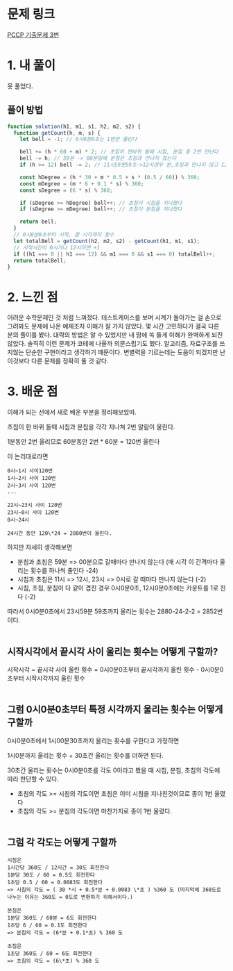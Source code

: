 # 문제 링크

[PCCP 기출문제 3번](https://school.programmers.co.kr/learn/courses/30/lessons/250135)

# 1. 내 풀이

못 풀었다.

## 풀이 방법

```js
function solution(h1, m1, s1, h2, m2, s2) {
  function getCount(h, m, s) {
    let bell = -1; // 0시0분0초는 1번만 울린다

    bell += (h * 60 + m) * 2; // 초침이 한바퀴 돌때 시침, 분침 총 2번 만난다
    bell -= h; // 59분 -> 00분일때 분침은 초침과 만나지 않는다
    if (h >= 12) bell -= 2; // 11시59분59초->12시경우 분,초침과 만나지 않고 12시에 1번 만난다

    const hDegree = (h * 30 + m * 0.5 + s * (0.5 / 60)) % 360;
    const mDegree = (m * 6 + 0.1 * s) % 360;
    const sDegree = (6 * s) % 360;

    if (sDegree >= hDegree) bell++; // 초침이 시침을 지나쳤다
    if (sDegree >= mDegree) bell++; // 초침이 분침을 지나쳤다

    return bell;
  }
  // 0시0분0초부터 시작, 끝 시각까지 횟수
  let totalBell = getCount(h2, m2, s2) - getCount(h1, m1, s1);
  // 시작시간이 0시거나 12시이면 +1
  if ((h1 === 0 || h1 === 12) && m1 === 0 && s1 === 0) totalBell++;
  return totalBell;
}
```

# 2. 느낀 점

어려운 수학문제인 것 처럼 느껴졌다. 테스트케이스를 보며 시계가 돌아가는 걸 손으로 그려봐도 문제에 나온 예제조차 이해가 잘 가지 않았다.
몇 시간 고민하다가 결국 다른 분의 풀이를 봤다. 대략의 방법은 알 수 있었지만 내 맘에 쏙 들게 이해가 완벽하게 되진 않았다. 솔직히 이런 문제가 코테에 나올까 의문스럽기도 했다. 알고리즘, 자료구조를 쓰지않는 단순한 구현이라고 생각하기 때문이다. 변별력을 기르는데는 도움이 되겠지만 난 이것보다 다른 문제를 정확히 풀 것 같다.

# 3. 배운 점

이해가 되는 선에서 새로 배운 부분을 정리해보았따.

초침이 한 바퀴 돌때 시침과 분침을 각각 지나쳐 2번 알람이 울린다.

1분동안 2번 울리므로
60분동안 2번 \* 60분 = 120번 울린다

이 논리대로라면

```
0시~1시 사이120번
1시~2시 사이 120번
2시~3시 사이 120번
...

22시~23시 사이 120번
23시~0시 사이 120번
0시~24시

24시간 동안 120\*24 = 2880번이 울린다.
```

하지만 자세히 생각해보면

- 분침과 초침은 59분 => 00분으로 갈때마다 만나지 않는다 (매 시각 이 간격마다 울리는 횟수를 하나씩 줄인다 -24)
- 시침과 초침은 11시 => 12시, 23시 => 0시로 갈 때마다 만나지 않는다 (-2)
- 시침, 초침, 분침이 다 같이 겹친 경우 0시0분0초, 12시0분0초에는 카운트를 1로 친다 (-2)

따라서 0시0분0초에서 23시59분 59초까지 울리는 횟수는 2880-24-2-2 = 2852번이다.</br></br>

## 시작시각에서 끝시각 사이 울리는 횟수는 어떻게 구할까?

시작시각 ~ 끝시각 사이 울린 횟수 = 0시0분0초부터 끝시각까지 울린 횟수 - 0시0분0초부터 시작시각까지 울린 횟수 </br></br>

## 그럼 0시0분0초부터 특정 시각까지 울리는 횟수는 어떻게 구할까

0시0분0초에서 1시00분30초까지 울리는 횟수를 구한다고 가정하면

1시0분까지 울리는 횟수 + 30초간 울리는 횟수를 더하면 된다.

30초간 울리는 횟수는 0시0분0초를 각도 0이라고 봤을 때 시침, 분침, 초침의 각도에 따라 판단할 수 있다.

- 초침의 각도 >= 시침의 각도이면 초침은 이미 시침을 지나친것이므로 종이 1번 울렸다
- 초침의 각도 >= 분침의 각도이면 마찬가지로 종이 1번 울렸다. </br></br>

## 그럼 각 각도는 어떻게 구할까

```
시침은
1시간당 360도 / 12시간 = 30도 회전한다
1분당 30도 / 60 = 0.5도 회전한다
1초당 0.5 / 60 = 0.0083도 회전한다
=> 시침의 각도 = ( 30 *시 + 0.5*분 + 0.0083 \*초 ) %360 도 (마지막에 360도로 나누는 이유는 360도 = 0도로 변환하기 위해서이다.)

분침은
1분당 360도 / 60분 = 6도 회전한다
1초당 6 / 60 = 0.1도 회전한다
=> 분침의 각도 = (6*분 + 0.1*초) % 360 도

초침은
1초당 360도 / 60 = 6도 회전한다
=> 초침의 각도 = (6\*초) % 360 도
```
